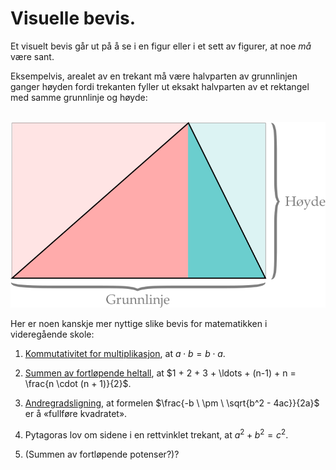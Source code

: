 # Visuelle bevis.

Et visuelt bevis går ut på å se i en figur eller i et sett av figurer, at noe *må* være sant.

Eksempelvis, arealet av en trekant må være halvparten av grunnlinjen ganger høyden fordi trekanten fyller ut eksakt halvparten av et rektangel med samme grunnlinje og høyde:

&nbsp;&nbsp;&nbsp;&nbsp;&nbsp;&nbsp;&nbsp;&nbsp;<img src="./figurer/trekantareal.svg">

Her er noen kanskje mer nyttige slike bevis for matematikken i videregående skole:

1. [Kommutativitet for multiplikasjon](./01%20kommutativitet%20for%20multiplikasjon/kommutativitet%20for%20multiplikasjon.md), at
   $a \cdot b = b \cdot a$.

2. [Summen av fortløpende heltall](./02%20sum%20av%20fortløpende%20heltall/sum%20av%20fortløpende%20heltall.md), at $1 + 2 + 3 + \ldots + (n-1) + n = \frac{n \cdot (n + 1)}{2}$.

3. [Andregradsligning](./03%20andregradsligning/andregradsligning.md), at formelen $\frac{-b \ \pm \ \sqrt{b^2 - 4ac}}{2a}$ er å «fullføre kvadratet».

4. Pytagoras lov om sidene i en rettvinklet trekant, at $a^2 + b^2 = c^2$.

5. (Summen av fortløpende potenser?)?
